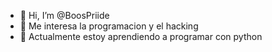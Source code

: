 - 👋 Hi, I’m @BoosPriide
- 👀 Me interesa la programacion y el hacking
- 🌱 Actualmente estoy aprendiendo a programar con python 

<!---
BoosPriide/BoosPriide is a ✨ special ✨ repository because its `README.md` (this file) appears on your GitHub profile.
You can click the Preview link to take a look at your changes.
--->
